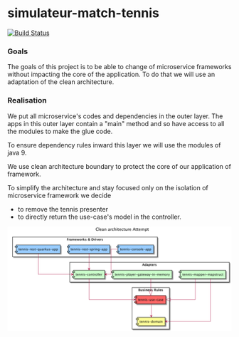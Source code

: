 # simulateur-match-tennis 

[![Build Status](https://travis-ci.com/Sims07/simulateur-match-tennis.svg?branch=master)](https://travis-ci.com/Sims07/simulateur-match-tennis)

### Goals

The goals of this project is to be able to change of microservice frameworks without impacting the core of the application.
To do that we will use an adaptation of the clean architecture.

### Realisation

We put all microservice's codes and dependencies in the outer layer. 
The apps in this outer layer contain a "main" method and so have access to all the modules to make the glue code.

To ensure dependency rules inward this layer we will use the modules of java 9.

We use clean architecture boundary to protect the core of our application of framework.

To simplify the architecture and stay focused only on the isolation of microservice framework we decide 
- to remove the tennis presenter
- to directly return the use-case's model in the controller.

![Component Diagram](CleanArchitectureAttempt.png)
